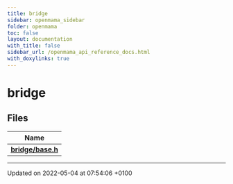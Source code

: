 ```yaml
---
title: bridge
sidebar: openmama_sidebar
folder: openmama
toc: false
layout: documentation
with_title: false
sidebar_url: /openmama_api_reference_docs.html
with_doxylinks: true
---
```


# bridge



## Files

| Name           |
| -------------- |
| **[bridge/base.h](base_8h.html#file-base.h)**  |






-------------------------------

Updated on 2022-05-04 at 07:54:06 +0100

